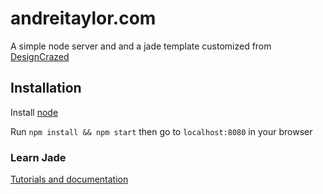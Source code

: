 andreitaylor.com
=======

A simple node server and and a jade template customized from [DesignCrazed](http://designscrazed.org/free-responsive-html5-css3-templates/)

## Installation

Install [node](http://www.nodejs.org)

Run ```npm install && npm start``` then go to ```localhost:8080``` in your browser

### Learn Jade
[Tutorials and documentation](http://www.jade-lang.com/)
